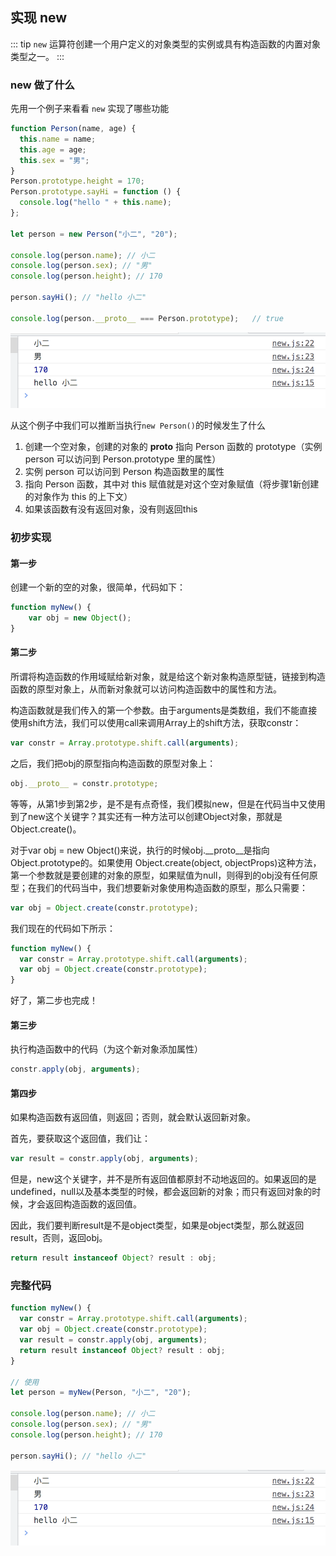 ## 实现 new

::: tip
`new` 运算符创建一个用户定义的对象类型的实例或具有构造函数的内置对象类型之一。
:::

### new 做了什么
先用一个例子来看看 `new` 实现了哪些功能
```js
function Person(name, age) {
  this.name = name;
  this.age = age;
  this.sex = "男";
}
Person.prototype.height = 170;
Person.prototype.sayHi = function () {
  console.log("hello " + this.name);
};

let person = new Person("小二", "20");

console.log(person.name); // 小二
console.log(person.sex); // "男"
console.log(person.height); // 170

person.sayHi(); // "hello 小二"

console.log(person.__proto__ === Person.prototype);   // true
```
![手写new](/images/new-1.png)

从这个例子中我们可以推断当执行`new Person()`的时候发生了什么

1. 创建一个空对象，创建的对象的 __proto__ 指向 Person 函数的 prototype（实例 person 可以访问到 Person.prototype 里的属性）
2. 实例 person 可以访问到 Person 构造函数里的属性
3. 指向 Person 函数，其中对 this 赋值就是对这个空对象赋值（将步骤1新创建的对象作为 this 的上下文）
4. 如果该函数有没有返回对象，没有则返回this

### 初步实现

#### 第一步
创建一个新的空的对象，很简单，代码如下：
```js
function myNew() {
    var obj = new Object();
}
```

#### 第二步
所谓将构造函数的作用域赋给新对象，就是给这个新对象构造原型链，链接到构造函数的原型对象上，从而新对象就可以访问构造函数中的属性和方法。

构造函数就是我们传入的第一个参数。由于arguments是类数组，我们不能直接使用shift方法，我们可以使用call来调用Array上的shift方法，获取constr：

```js
var constr = Array.prototype.shift.call(arguments);
```

之后，我们把obj的原型指向构造函数的原型对象上：

```js
obj.__proto__ = constr.prototype;
```
等等，从第1步到第2步，是不是有点奇怪，我们模拟new，但是在代码当中又使用到了new这个关键字？其实还有一种方法可以创建Object对象，那就是Object.create()。

对于var obj = new Object()来说，执行的时候obj.__proto__是指向Object.prototype的。如果使用 Object.create(object, objectProps)这种方法，第一个参数就是要创建的对象的原型，如果赋值为null，则得到的obj没有任何原型；在我们的代码当中，我们想要新对象使用构造函数的原型，那么只需要：

```js
var obj = Object.create(constr.prototype);
```

我们现在的代码如下所示：

```js
function myNew() {
  var constr = Array.prototype.shift.call(arguments);
  var obj = Object.create(constr.prototype);
}
```
好了，第二步也完成！

#### 第三步
执行构造函数中的代码（为这个新对象添加属性）
```js
constr.apply(obj, arguments);
```

#### 第四步
如果构造函数有返回值，则返回；否则，就会默认返回新对象。

首先，要获取这个返回值，我们让：

```js
var result = constr.apply(obj, arguments);
```
但是，new这个关键字，并不是所有返回值都原封不动地返回的。如果返回的是undefined，null以及基本类型的时候，都会返回新的对象；而只有返回对象的时候，才会返回构造函数的返回值。

因此，我们要判断result是不是object类型，如果是object类型，那么就返回result，否则，返回obj。
```js
return result instanceof Object? result : obj;
```

### 完整代码
```js
function myNew() {
  var constr = Array.prototype.shift.call(arguments);
  var obj = Object.create(constr.prototype);
  var result = constr.apply(obj, arguments);
  return result instanceof Object? result : obj;
}

// 使用
let person = myNew(Person, "小二", "20");

console.log(person.name); // 小二
console.log(person.sex); // "男"
console.log(person.height); // 170

person.sayHi(); // "hello 小二"
```
![手写new](/images/new-1.png)

